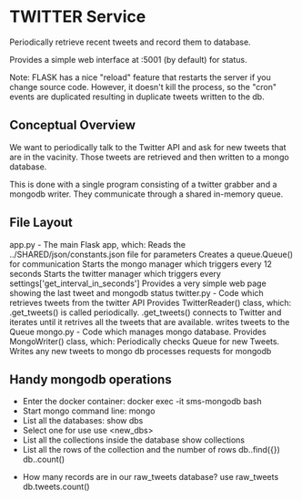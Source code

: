 TWITTER Service
===============

Periodically retrieve recent tweets and record them to database.

Provides a simple web interface at :5001 (by default) for status.

Note:
FLASK has a nice "reload" feature that restarts the server if you change
source code.  However, it doesn't kill the process, so the "cron" events
are duplicated resulting in duplicate tweets written to the db.

Conceptual Overview
-------------------
We want to periodically talk to the Twitter API and ask for new tweets that
are in the vacinity.  Those tweets are retrieved and then written to a mongo
database.

This is done with a single program consisting of a twitter grabber and a mongodb
writer.  They communicate through a shared in-memory queue.

File Layout
-----------
app.py - The main Flask app, which:
    Reads the ../SHARED/json/constants.json file for parameters
    Creates a queue.Queue() for communication
    Starts the mongo manager which triggers every 12 seconds
    Starts the twitter manager which triggers every
        settings['get_interval_in_seconds']
    Provides a very simple web page showing the last tweet and mongodb status
twitter.py - Code which retrieves tweets from the twitter API
    Provides TwitterReader() class, which:
        .get_tweets() is called periodically.
        .get_tweets() connects to Twitter and iterates until it retrives all
            the tweets that are available.
            writes tweets to the Queue
mongo.py - Code which manages mongo database.
    Provides MongoWriter() class, which:
        Periodically checks Queue for new Tweets.
        Writes any new tweets to mongo db
        processes requests for mongodb

Handy mongodb operations
------------------------
* Enter the docker container:
docker exec -it sms-mongodb bash
* Start mongo command line:
mongo
* List all the databases:
show dbs
* Select one for use
use <new_dbs>
* List all the collections inside the database
show collections
* List all the rows of the collection and the number of rows
db.<collection>.find({})
db.<collection>.count()

- How many records are in our raw_tweets database?
use raw_tweets
db.tweets.count()

